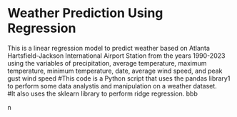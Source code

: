 # Weather Prediction Using Regression
This is a linear regression model to predict weather based on Atlanta Hartsfield-Jackson International Airport Station from the years 1990-2023 using the variables of precipitation, average temperature, maximum temperature, minimum temperature, date, average wind speed, and peak gust wind speed 
#This code is a Python script that uses the pandas library1 to perform some data analystis and manipulation on a weather dataset.  
#It also uses the sklearn library to perform ridge regression. bbb

n
